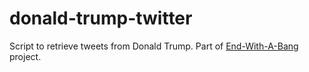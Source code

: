 # donald-trump-twitter
Script to retrieve tweets from Donald Trump. Part of [End-With-A-Bang](https://gitlab.com/scko823/end-with-a-bang) project.
